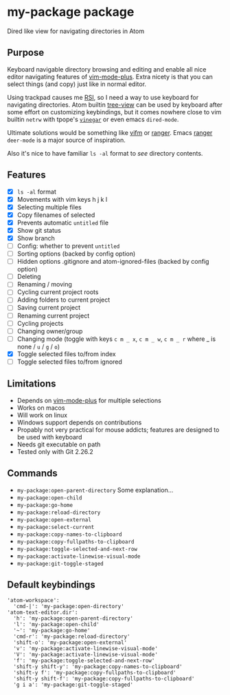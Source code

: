 # my-package package

Dired like view for navigating directories in Atom

## Purpose

Keyboard navigable directory browsing and editing and enable all nice
editor navigating features of
[vim-mode-plus](https://github.com/t9md/atom-vim-mode-plus).
Extra nicety is that you can select things (and copy) just like in normal editor.

Using trackpad causes me [RSI](https://en.wikipedia.org/wiki/Repetitive_strain_injury),
so I need a way to use keyboard for navigating directories.
Atom builtin [tree-view](https://github.com/atom/tree-view) can be used by keyboard
after some effort on customizing keybindings,
but it comes nowhere close to vim builtin
`netrw` with tpope's [`vinegar`](https://github.com/tpope/vim-vinegar)
or even emacs `dired-mode`.

Ultimate solutions would be something like [vifm](https://vifm.info/) or
[ranger](https://ranger.github.io/).
Emacs [ranger](https://github.com/ralesi/ranger.el) `deer-mode` is a major source of inspiration.

Also it's nice to have familiar `ls -al` format to _see_ directory contents.

## Features

- [x] `ls -al` format
- [x] Movements with vim keys h j k l
- [x] Selecting multiple files
- [x] Copy filenames of selected
- [x] Prevents automatic `untitled` file
- [x] Show git status
- [x] Show branch
- [ ] Config: whether to prevent `untitled`
- [ ] Sorting options (backed by config option)
- [ ] Hidden options .gitignore and atom-ignored-files (backed by config option)
- [ ] Deleting
- [ ] Renaming / moving
- [ ] Cycling current project roots
- [ ] Adding folders to current project
- [ ] Saving current project
- [ ] Renaming current project
- [ ] Cycling projects
- [ ] Changing owner/group
- [ ] Changing mode (toggle with keys `c m _ x`, `c m _ w`, `c m _ r` where \_ is none / `u` / `g` / `o`)
- [x] Toggle selected files to/from index
- [ ] Toggle selected files to/from ignored

## Limitations

- Depends on [vim-mode-plus](https://github.com/t9md/atom-vim-mode-plus) for multiple selections
- Works on macos
- Will work on linux
- Windows support depends on contributions
- Propably not very practical for mouse addicts; features are designed to be used with keyboard
- Needs git executable on path
- Tested only with Git 2.26.2

## Commands

- `my-package:open-parent-directory`
   Some explanation...
- `my-package:open-child`
- `my-package:go-home`
- `my-package:reload-directory`
- `my-package:open-external`
- `my-package:select-current`
- `my-package:copy-names-to-clipboard`
- `my-package:copy-fullpaths-to-clipboard`
- `my-package:toggle-selected-and-next-row`
- `my-package:activate-linewise-visual-mode`
- `my-package:git-toggle-staged`

## Default keybindings

    'atom-workspace':
      'cmd-|': 'my-package:open-directory'
    'atom-text-editor.dir':
      'h': 'my-package:open-parent-directory'
      'l': 'my-package:open-child'
      '~': 'my-package:go-home'
      'cmd-r': 'my-package:reload-directory'
      'shift-o': 'my-package:open-external'
      'v': 'my-package:activate-linewise-visual-mode'
      'V': 'my-package:activate-linewise-visual-mode'
      'f': 'my-package:toggle-selected-and-next-row'
      'shift-y shift-y': 'my-package:copy-names-to-clipboard'
      'shift-y f': 'my-package:copy-fullpaths-to-clipboard'
      'shift-y shift-f': 'my-package:copy-fullpaths-to-clipboard'
      'g i a': 'my-package:git-toggle-staged'

